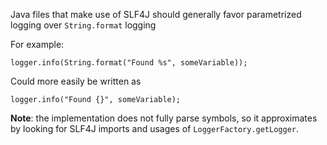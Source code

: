 Java files that make use of SLF4J should generally favor parametrized logging
over `String.format` logging

For example:

    logger.info(String.format("Found %s", someVariable));

Could more easily be written as

    logger.info("Found {}", someVariable);

**Note**: the implementation does not fully parse symbols, so it approximates by
looking for SLF4J imports and usages of `LoggerFactory.getLogger`.

